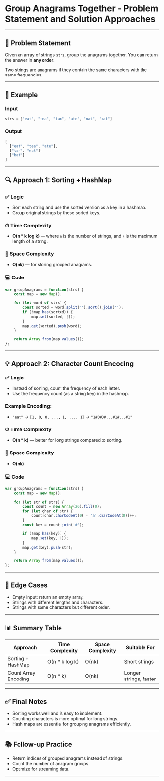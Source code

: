 # Group Anagrams Together - Problem Statement and Solution Approaches

---

## 🧩 Problem Statement

Given an array of strings `strs`, group the anagrams together. You can return the answer in **any order**.

Two strings are anagrams if they contain the same characters with the same frequencies.

---

## 📌 Example

### Input
```js
strs = ["eat", "tea", "tan", "ate", "nat", "bat"]
```

### Output
```js
[
  ["eat", "tea", "ate"],
  ["tan", "nat"],
  ["bat"]
]
```

---

## 🔍 Approach 1: Sorting + HashMap

### ✅ Logic
- Sort each string and use the sorted version as a key in a hashmap.
- Group original strings by these sorted keys.

### ⏱ Time Complexity
- **O(n * k log k)** — where `n` is the number of strings, and `k` is the maximum length of a string.

### 💾 Space Complexity
- **O(nk)** — for storing grouped anagrams.

### 💻 Code
```javascript
var groupAnagrams = function(strs) {
    const map = new Map();

    for (let word of strs) {
        const sorted = word.split('').sort().join('');
        if (!map.has(sorted)) {
            map.set(sorted, []);
        }
        map.get(sorted).push(word);
    }

    return Array.from(map.values());
};
```

---

## 💡 Approach 2: Character Count Encoding

### ✅ Logic
- Instead of sorting, count the frequency of each letter.
- Use the frequency count (as a string key) in the hashmap.

### Example Encoding:
- `"eat"` → `[1, 0, 0, ..., 1, ..., 1]` → `"1#0#0#...#1#...#1"`

### ⏱ Time Complexity
- **O(n * k)** — better for long strings compared to sorting.

### 💾 Space Complexity
- **O(nk)**

### 💻 Code
```javascript
var groupAnagrams = function(strs) {
    const map = new Map();

    for (let str of strs) {
        const count = new Array(26).fill(0);
        for (let char of str) {
            count[char.charCodeAt(0) - 'a'.charCodeAt(0)]++;
        }
        const key = count.join('#');

        if (!map.has(key)) {
            map.set(key, []);
        }
        map.get(key).push(str);
    }

    return Array.from(map.values());
};
```

---

## 🧠 Edge Cases

- Empty input: return an empty array.
- Strings with different lengths and characters.
- Strings with same characters but different order.

---

## 📊 Summary Table

| Approach               | Time Complexity | Space Complexity | Suitable For           |
|------------------------|------------------|-------------------|-------------------------|
| Sorting + HashMap      | O(n * k log k)   | O(nk)             | Short strings           |
| Count Array Encoding   | O(n * k)         | O(nk)             | Longer strings, faster  |

---

## ✅ Final Notes

- Sorting works well and is easy to implement.
- Counting characters is more optimal for long strings.
- Hash maps are essential for grouping anagrams efficiently.

---

## 📚 Follow-up Practice

- Return indices of grouped anagrams instead of strings.
- Count the number of anagram groups.
- Optimize for streaming data.

---
